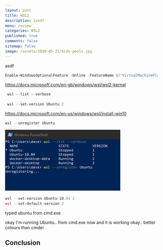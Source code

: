 ```yaml
---
layout: post
title: WSL2 
description: iasdf
menu: review
categories: WSL2
published: true 
comments: false
sitemap: false
image: /assets/2020-05-21/kids-pools.jpg
---
```


asdf

```powershell
Enable-WindowsOptionalFeature -Online -FeatureName $("VirtualMachinePlatform", "Microsoft-Windows-Subsystem-Linux")
```

https://docs.microsoft.com/en-gb/windows/wsl/wsl2-kernel

```powershell
 wsl --list --verbose
 
 wsl --set-version Ubuntu 2
 ```

https://docs.microsoft.com/en-us/windows/wsl/install-win10

```powershell
wsl --unregister Ubuntu
```

<!-- ![alt text](/assets/2020-06-20/wsl-list.jpg "WSL --list --verbose"){:width="500px"} -->
![alt text](/assets/2020-06-20/wsl-list.jpg "WSL --list --verbose")

```powershell
wsl --set-version Ubuntu-18.04 2
wsl --set-default-version 2
```

typed
ubuntu from cmd.exe

okay I'm running Ubuntu.. from cmd.exe now
  and it is working okay.. better colours than cmder

## Conclusion

